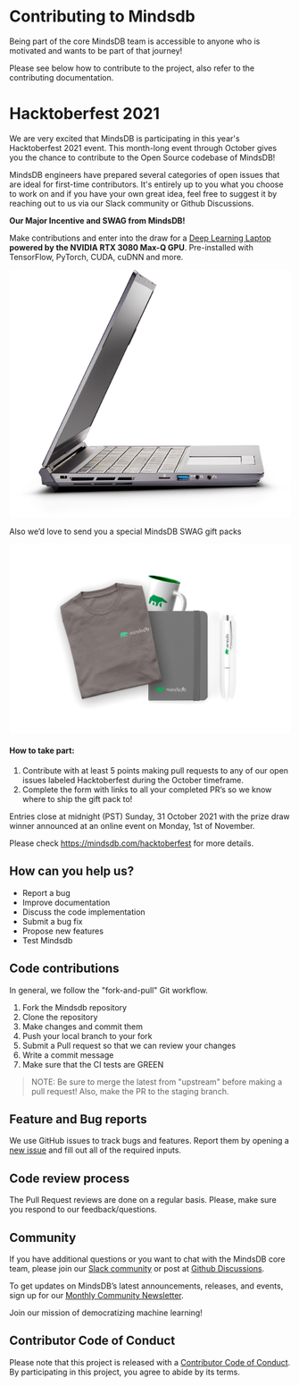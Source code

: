 # Contributing to Mindsdb

Being part of the core MindsDB team is accessible to anyone who is motivated and wants to be part of that journey!

Please see below how to contribute to the project, also refer to the contributing documentation.

# Hacktoberfest 2021
We are very excited that MindsDB is participating in this year's Hacktoberfest 2021 event. This month-long event through October gives you the chance to contribute to the Open Source codebase of MindsDB!

MindsDB engineers have prepared several categories of open issues that are ideal for first-time contributors. It's entirely up to you what you choose to work on and if you have your own great idea, feel free to suggest it by reaching out to us via our Slack community or Github Discussions.

**Our Major Incentive and SWAG from MindsDB!** 

Make contributions and enter into the draw for a [Deep Learning Laptop](https://lambdalabs.com/deep-learning/laptops/tensorbook) **powered by the NVIDIA RTX 3080 Max-Q GPU**. Pre-installed with TensorFlow, PyTorch, CUDA, cuDNN and more.

![Deep Learning Laptop](/assets/laptop.jpeg)

Also we’d love to send you a special MindsDB SWAG gift packs

![MindsDB Swag](/assets/swag.png)


#### How to take part:

1. Contribute with at least 5 points making pull requests to any of our open issues labeled Hacktoberfest during the October timeframe.
2. Complete the form with links to all your completed PR’s so we know where to ship the gift pack to!

Entries close at midnight (PST) Sunday, 31 October 2021 with the prize draw winner announced at an online event on Monday, 1st of November.

Please check https://mindsdb.com/hacktoberfest for more details.

## How can you help us?

* Report a bug
* Improve documentation
* Discuss the code implementation
* Submit a bug fix
* Propose new features
* Test Mindsdb

## Code contributions

In general, we follow the "fork-and-pull" Git workflow.
1. Fork the Mindsdb repository
2. Clone the repository
3. Make changes and commit them
4. Push your local branch to your fork
5. Submit a Pull request so that we can review your changes
6. Write a commit message
7. Make sure that the CI tests are GREEN

> NOTE: Be sure to merge the latest from "upstream" before making a pull request! Also, make the PR to the staging branch.

## Feature and Bug reports
We use GitHub issues to track bugs and features. Report them by opening a [new issue](https://github.com/mindsdb/mindsdb/issues/new/choose) and fill out all of the required inputs.

## Code review process

The Pull Request reviews are done on a regular basis. Please, make sure you respond to our feedback/questions.

## Community

If you have additional questions or you want to chat with the MindsDB core team, please join our [Slack community](https://join.slack.com/t/mindsdbcommunity/shared_invite/zt-o8mrmx3l-5ai~5H66s6wlxFfBMVI6wQ) or post at [Github Discussions](https://github.com/mindsdb/mindsdb/discussions).
 
To get updates on MindsDB’s latest announcements, releases, and events, sign up for our [Monthly Community Newsletter](https://mindsdb.com/newsletter/?utm_medium=community&utm_source=github&utm_campaign=mindsdb%20repo).

Join our mission of democratizing machine learning!

## Contributor Code of Conduct
Please note that this project is released with a [Contributor Code of Conduct](https://github.com/mindsdb/mindsdb/blob/stable/CODE_OF_CONDUCT.md). By participating in this project, you agree to abide by its terms.

